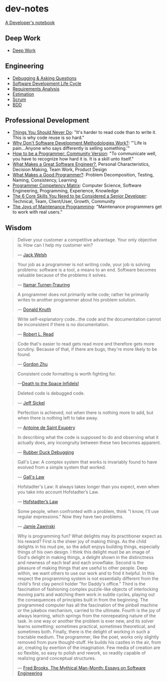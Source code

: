 # dev-notes

[A Developer's notebook](http://alexkrupp.typepad.com/sensemaking/2012/09/program-above-and-beyond-your-actual-ability-by-using-freemind.html)

## Deep Work

* [Deep Work](Career/deep-work.md)

## Engineering

* [Debugging & Asking Questions](Engineering/debugging.md)
* [Software Development Life Cycle](Engineering/SDLC.md)
* [Requirements Analysis](Engineering/requirements.md)
* [Estimation](Engineering/estimation.md)
* [Scrum](Engineering/scrum.md)
* [BDD](Engineering/BDD.md)

## Professional Development

* [Things You Should Never Do](https://www.joelonsoftware.com/2000/04/06/things-you-should-never-do-part-i/): "It's harder to read code than to write it. This is why code reuse is so hard."
* [Why Don't Software Development Methodologies Work?](http://typicalprogrammer.com/why-dont-software-development-methodologies-work): "'Life is pain...Anyone who says differently is selling something.'"
* [How to be a Programmer: Community Version](https://github.com/braydie/HowToBeAProgrammer): "To communicate well, you have to recognize how hard it is. It is a skill unto itself."
* [What Makes a Great Software Engineer?](https://faculty.washington.edu/ajko/papers/Li2015GreatEngineers.pdf), Personal Characteristics, Decision Making, Team Work, Product Design
* [What Makes a Good Programmer?](https://henrikwarne.com/2014/06/30/what-makes-a-good-programmer/): Problem Decomposition, Testing, Naming, Consistency, Learning
* [Programmer Competency Matrix](http://sijinjoseph.com/programmer-competency-matrix/): Computer Science, Software Engineering, Programming, Experience, Knowledge
* [The 6 Core Skills You Need to be Considered a Senior Developer](https://medium.com/zerotomastery/developers-edge-how-to-become-a-senior-developer-f1ec1738cf45): Technical, Team, Client/User, Growth, Community
* [The Joys of Maintenance Programming](http://typicalprogrammer.com/the-joys-of-maintenance-programming): "Maintenance programmers get to work with real users."

## Wisdom

> Deliver your customer a competitive advantage. Your only objective is: How can I help my customer win?
>
> &mdash; [Jack Welsh](https://www.google.com/search?hl=en&q=%22the+welch+way%22+podcast+businessweek&oq=%22the+welch+way%22+podcast+businessweek)

> Your job as a programmer is not writing code, your job is solving problems: software is a tool, a means to an end. Software becomes valuable because of the problems it solves.
>
> &mdash; [Itamar Turner-Trauring](https://codewithoutrules.com/2020/04/20/productivity-skills)

> A programmer does not primarily write code; rather he primarily writes to another programmer about his problem solution.
>
> &mdash; [Donald Knuth](http://archive.computerhistory.org/resources/text/Knuth_Don_X4100/PDF_index/k-9-pdf/k-9-u2769-1-Baker-What-Programmer-Does.pdf)

> Write self-explanatory code...the code and the documentation cannot be inconsistent if there is no documentation.
>
> &mdash; [Robert L. Read](https://github.com/braydie/HowToBeAProgrammer)

> Code that's easier to read gets read more and therefore gets more scrutiny. Because of that, if there are bugs, they're more likely to be found.
>
> &mdash; [Gordon Zhu](https://watchandcode.com/courses/77710/lectures/2001287)

> Consistent code formatting is worth fighting for.
>
> &mdash;[Death to the Space Infidels!](https://blog.codinghorror.com/death-to-the-space-infidels)

> Deleted code is debugged code.
>
> &mdash; [Jeff Sickel](http://www.defprogramming.com/quotes-by/jeff-sickel)

> Perfection is achieved, not when there is nothing more to add, but when there is nothing left to take away.
>
> &mdash; [Antoine de Saint Exupéry](https://en.wikipedia.org/wiki/Antoine_de_Saint-Exup%C3%A9ry)

> In describing what the code is supposed to do and observing what it actually does, any incongruity between these two becomes apparent.
>
> &mdash; [Rubber Duck Debugging](https://en.wikipedia.org/wiki/Rubber_duck_debugging)

> Gall's Law: A complex system that works is invariably found to have evolved from a simple system that worked.
>
> &mdash; [Gall's Law](<https://en.wikipedia.org/wiki/John_Gall_(author)#Gall.27s_law>)

> Hofstadter's Law: It always takes longer than you expect, even when you take into account Hofstadter’s Law.
>
> &mdash; [Hofstadter’s Law](https://en.wikipedia.org/wiki/Hofstadter%27s_law)

> Some people, when confronted with a problem, think "I know, I'll use regular expressions." Now they have two problems.
>
> &mdash; [Jamie Zawinski](http://regex.info/blog/2006-09-15/247)

> Why is programming fun? What delights may its practitioner expect as his reward? First is the sheer joy of making things. As the child delights in his mud pie, so the adult enjoys building things, especially things of his own design. I think this delight must be an image of God's delight in making things, a delight shown in the distinctness and newness of each leaf and each snowflake. Second is the pleasure of making things that are useful to other people. Deep within, we want others to use our work and to find it helpful. In this respect the programming system is not essentially different from the child's first clay pencil holder "for Daddy's office." Third is the fascination of fashioning complex puzzle-like objects of interlocking moving parts and watching them work in subtle cycles, playing out the consequences of principles built in from the beginning. The programmed computer has all the fascination of the pinball machine or the jukebox mechanism, carried to the ultimate. Fourth is the joy of always learning, which springs from the nonrepeating nature of the task. In one way or another the problem is ever new, and its solver learns something: sometimes practical, sometimes theoretical, and sometimes both. Finally, there is the delight of working in such a tractable medium. The programmer, like the poet, works only slightly removed from pure thought-stuff. He builds his castles in the air, from air, creating by exertion of the imagination. Few media of creation are so flexible, so easy to polish and rework, so readily capable of realizing grand conceptual structures.
>
> &mdash; [Fred Brooks, The Mythical Man-Month: Essays on Software Engineering](https://en.wikipedia.org/wiki/The_Mythical_Man-Month)
